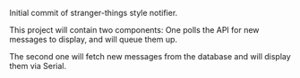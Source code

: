 Initial commit of stranger-things style notifier.

This project will contain two components: One polls the API for new messages to display, and will queue them up.

The second one will fetch new messages from the database and will display them via Serial.

